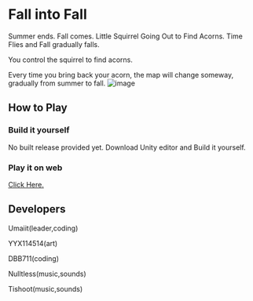 # Fall into Fall

Summer ends. Fall comes. Little Squirrel Going Out to Find Acorns. Time Flies and Fall gradually falls.

You control the squirrel to find acorns.

Every time you bring back your acorn, the map will change someway, gradually from summer to fall.
![image](https://github.com/user-attachments/assets/528ffde8-f674-441c-afb1-9ef5b7d3df29)

## How to Play

### Build it yourself
No built release provided yet. Download Unity editor and Build it yourself.

### Play it on web

[Click Here.](https://umaiit.itch.io/fall-into-fall)

## Developers

Umaiit(leader,coding)

YYX114514(art)

DBB711(coding)

Nulltless(music,sounds)

Tishoot(music,sounds)
